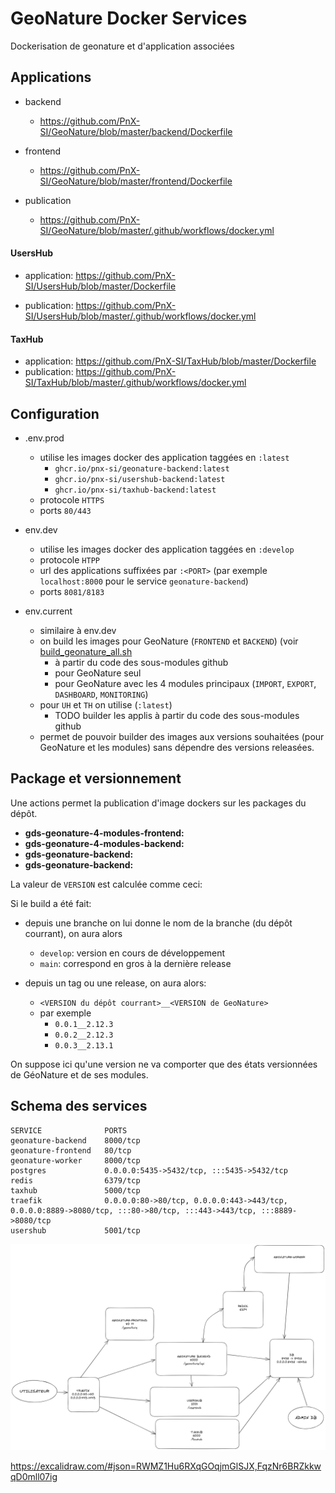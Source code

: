 # GeoNature Docker Services

Dockerisation de geonature et d'application associées

## Applications

- backend
    - https://github.com/PnX-SI/GeoNature/blob/master/backend/Dockerfile

- frontend
    - https://github.com/PnX-SI/GeoNature/blob/master/frontend/Dockerfile

- publication
    - https://github.com/PnX-SI/GeoNature/blob/master/.github/workflows/docker.yml

#### UsersHub

- application:
    https://github.com/PnX-SI/UsersHub/blob/master/Dockerfile

- publication:
    https://github.com/PnX-SI/UsersHub/blob/master/.github/workflows/docker.yml


#### TaxHub

- application:
    https://github.com/PnX-SI/TaxHub/blob/master/Dockerfile
- publication:
    https://github.com/PnX-SI/TaxHub/blob/master/.github/workflows/docker.yml


## Configuration

- .env.prod
    - utilise les images docker des application taggées en `:latest`
        - `ghcr.io/pnx-si/geonature-backend:latest`
        - `ghcr.io/pnx-si/usershub-backend:latest`
        - `ghcr.io/pnx-si/taxhub-backend:latest`
    - protocole `HTTPS`
    - ports `80/443`

- env.dev
    - utilise les images docker des application taggées en `:develop`
    - protocole `HTPP`
    - url des applications suffixées par `:<PORT>` (par exemple `localhost:8000` pour le service `geonature-backend`)
    - ports `8081/8183`

- env.current
    - similaire à env.dev
    - on build les images pour GeoNature (`FRONTEND` et `BACKEND`) (voir [build_geonature_all.sh](./build/build_geonature_all.sh)
      - à partir du code des sous-modules github
      - pour GeoNature seul
      - pour GeoNature avec les 4 modules principaux (`IMPORT`, `EXPORT`, `DASHBOARD`, `MONITORING`)
    - pour `UH` et `TH` on utilise (`:latest`)
      - TODO builder les applis à partir du code des sous-modules github
    - permet de pouvoir builder des images aux versions souhaitées (pour GeoNature et les modules) sans dépendre des versions releasées.


## Package et versionnement

Une actions permet la publication d'image dockers sur les packages du dépôt.

- **gds-geonature-4-modules-frontend:<VERSION>**
- **gds-geonature-4-modules-backend:<VERSION>**
- **gds-geonature-backend:<VERSION>**
- **gds-geonature-backend:<VERSION>**

La valeur de `VERSION` est calculée comme ceci:

Si le build a été fait:
- depuis une branche on lui donne le nom de la branche (du dépôt courrant), on aura alors
   - `develop`: version en cours de développement
   - `main`: correspond en gros à la dernière release

- depuis un tag ou une release, on aura alors:
  - `<VERSION du dépôt courrant>__<VERSION de GeoNature>`
  - par exemple 
    - `0.0.1__2.12.3`
    - `0.0.2__2.12.3`
    - `0.0.3__2.13.1`

On suppose ici qu'une version ne va comporter que des états versionnées de GéoNature et de ses modules.
## Schema des services

```
SERVICE              PORTS
geonature-backend    8000/tcp
geonature-frontend   80/tcp
geonature-worker     8000/tcp
postgres             0.0.0.0:5435->5432/tcp, :::5435->5432/tcp
redis                6379/tcp
taxhub               5000/tcp
traefik              0.0.0.0:80->80/tcp, 0.0.0.0:443->443/tcp, 0.0.0.0:8889->8080/tcp, :::80->80/tcp, :::443->443/tcp, :::8889->8080/tcp
usershub             5001/tcp
```


![Schéma des services](docs/schema_services_0.1.png)

https://excalidraw.com/#json=RWMZ1Hu6RXqGOqjmGlSJX,FqzNr6BRZkkwqD0mll07ig
